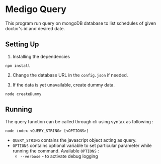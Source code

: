 # Medigo Query

This program run query on mongoDB database to list schedules of given doctor's id and desired date. 

## Setting Up
1. Installing the dependencies

```
npm install
```

2. Change the database URL in the `config.json` if needed.

3. If the data is yet unavailable, create dummy data.

```
node createDummy
```

## Running
The query function can be called through cli using syntax as following :

```
node index <QUERY_STRING> [<OPTIONS>]
```

- `QUERY_STRING` contains the javascript object acting as query.
- `OPTIONS` contains optional variable to set particular parameter while running the command. Available `OPTIONS` :
   - `--verbose` - to activate debug logging